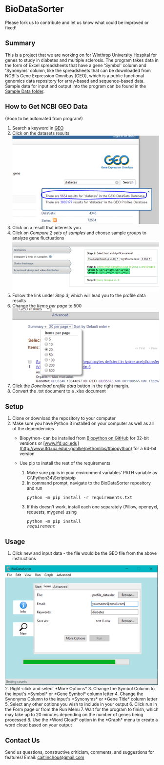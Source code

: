 # BioDataSorter

Please fork us to contribute and let us know what could be improved or fixed!

## Summary

This is a project that we are working on for Winthrop University Hospital for genes to study in diabetes and multiple
sclerosis. The program takes data in the form of Excel spreadsheets that have a gene 'Symbol' column and 'Synonyms'
column, like the spreadsheets that can be downloaded from NCBI's Gene Expression Omnibus (GEO), which is a public
functional genomics data repository for array-based and sequence-based data. Sample data for input and output into the
program can be found in the [Sample Data folder](https://github.com/BioDataSorter/BioDataSorter/tree/master/Sample%20Data).

## How to Get NCBI GEO Data
(Soon to be automated from program!)  
1. Search a keyword in [GEO](http://www.ncbi.nlm.nih.gov/geo)  
2. Click on the datasets results  
![Alt](./images/readme/howtousegeo.PNG)  
3. Click on a result that interests you  
4. Click on *Compare 2 sets of samples* and choose sample groups to analyze gene fluctuations  
![Alt](./images/readme/data_analysis_tools.PNG)  
5. Follow the link under *Step 3*, which will lead you to the profile data results  
6. Change the *Items per page* to 500  
![Alt](./images/readme/items_per_page.PNG)  
7. Click the *Download profile data* button in the right margin.  
8. Convert the .txt document to a .xlsx document  

## Setup
1. Clone or download the repository to your computer  
2. Make sure you have Python 3 installed on your computer as well as all of the dependencies  
    * Biopython- can be installed from [Biopython on GitHub](https://github.com/biopython/DIST) for
    32-bit versions or [www.lfd.uci.edu](http://www.lfd.uci.edu/~gohlke/pythonlibs/#biopython) for a 64-bit version  

    * Use pip to install the rest of the requirements  
        1. Make sure pip is in your environment variables' PATH variable as C:\Python34\Scripts\pip  
        2. In command prompt, navigate to the BioDataSorter repository and run <pre>python -m pip install -r requirements.txt</pre>
        3. If this doesn't work, install each one separately (Pillow, openpyxl, requests, mygene) using <pre>python -m pip install _requirement_</pre>

## Usage
1. Click new and input data - the file would be the GEO file from the above instructions  
<img src="./images/readme/window.png"  width="500px" />  
2. Right-click and select *More Options*  
3. Change the Symbol Column to the input's *Symbol* or *Gene Symbol* column letter  
4. Change the Synonyms Column to the input's *Synonyms* or *Gene Title* column letter  
5. Select any other options you wish to include in your output  
6. Click run in the Form page or from the Run Menu  
7. Wait for the program to finish, which may take up to 20 minutes depending on the number of genes being processed  
8. Use the *Word Cloud* option in the *Graph* menu to create a word cloud based on your output

## Contact Us
Send us questions, constructive criticism, comments, and suggestions for features!
Email: caitlinchou@gmail.com
